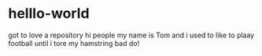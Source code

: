 # helllo-world
got to love a repository
hi people
my name is Tom and i used to like to plaay football until i tore my hamstring
bad do!
